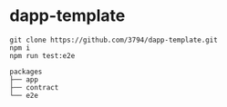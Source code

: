 # dapp-template

```
git clone https://github.com/3794/dapp-template.git
npm i
npm run test:e2e
```

```
packages
├── app
├── contract
└── e2e
```
